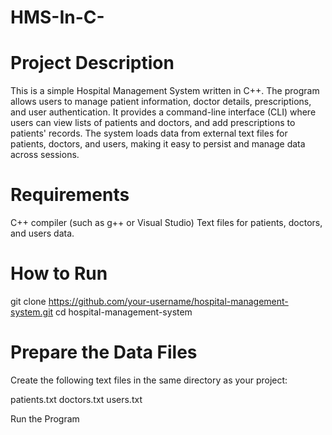 # HMS-In-C-
# Project Description
This is a simple Hospital Management System written in C++. The program allows users to manage patient information, doctor details, prescriptions, and user authentication. It provides a command-line interface (CLI) where users can view lists of patients and doctors, and add prescriptions to patients' records. The system loads data from external text files for patients, doctors, and users, making it easy to persist and manage data across sessions.
# Requirements
C++ compiler (such as g++ or Visual Studio)
Text files for patients, doctors, and users data.
# How to Run
git clone https://github.com/your-username/hospital-management-system.git
cd hospital-management-system
# Prepare the Data Files
 Create the following text files in the same directory as your project:

patients.txt
doctors.txt
users.txt

Run the Program
